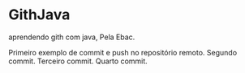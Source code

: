 # GithJava
aprendendo gith com java, Pela Ebac.

Primeiro exemplo de commit e push no repositório remoto.
Segundo commit.
Terceiro commit.
Quarto commit.
